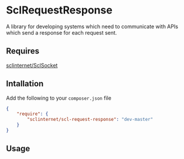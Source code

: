 SclRequestResponse
==================

A library for developing systems which need to communicate with APIs which send
a response for each request sent.

Requires
--------

[sclinternet/SclSocket](https://github.com/SCLInternet/SclSocket "SCLInternet/SclSocket on GitHub")

Intallation
-----------

Add the following to your `composer.json` file

```json
{
    "require": {
        "sclinternet/scl-request-response": "dev-master"
    }
}
```

Usage
-----

